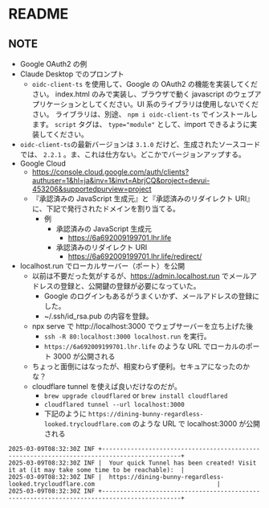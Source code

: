 # README

## NOTE

- Google OAuth2 の例
- Claude Desktop でのプロンプト
    - `oidc-client-ts` を使用して、Google の OAuth2 の機能を実装してください。 index.html のみで実装し、ブラウザで動く javascript のウェブアプリケーションとしてください。UI 系のライブラリは使用しないでください。 ライブラリは、別途、 `npm i oidc-client-ts` でインストールします。
    `script` タグは、 `type="module"` として、import できるように実装してください。
- `oidc-client-ts`の最新バージョンは `3.1.0` だけど、生成されたソースコードでは、 `2.2.1` 。ま、これは仕方ない。どこかでバージョンアップする。
- Google Cloud
    - https://console.cloud.google.com/auth/clients?authuser=1&hl=ja&inv=1&invt=AbrjCQ&project=devui-453206&supportedpurview=project
    - 『承認済みの JavaScript 生成元』と『承認済みのリダイレクト URI』に、下記で発行されたドメインを割り当てる。
        - 例
            - 承認済みの JavaScript 生成元
                - https://6a692009199701.lhr.life
            - 承認済みのリダイレクト URI
                - https://6a692009199701.lhr.life/redirect/
- localhost.run でローカルサーバー（ポート）を公開
    - 以前は不要だった気がするが、https://admin.localhost.run でメールアドレスの登録と、公開鍵の登録が必要になっていた。
        - Google のログインもあるがうまくいかず、メールアドレスの登録にした。
        - ~/.ssh/id_rsa.pub の内容を登録。
    - npx serve で http://localhost:3000 でウェブサーバーを立ち上げた後
        - `ssh -R 80:localhost:3000 localhost.run` を実行。
        - `https://6a692009199701.lhr.life` のような URL でローカルのポート 3000 が公開される
    - ちょっと面倒にはなったが、相変わらず便利。セキュアになったのかな？
    - cloudflare tunnel を使えば良いだけなのだが。
        - `brew upgrade cloudflared` or `brew install cloudflared`
        - `cloudflared tunnel --url localhost:3000`
        - 下記のように `https://dining-bunny-regardless-looked.trycloudflare.com` のような URL で localhost:3000 が公開される

```
2025-03-09T08:32:30Z INF +--------------------------------------------------------------------------------------------+
2025-03-09T08:32:30Z INF |  Your quick Tunnel has been created! Visit it at (it may take some time to be reachable):  |
2025-03-09T08:32:30Z INF |  https://dining-bunny-regardless-looked.trycloudflare.com                                  |
2025-03-09T08:32:30Z INF +--------------------------------------------------------------------------------------------+
```
